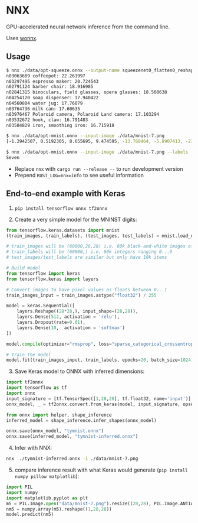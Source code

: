 # NNX

GPU-accelerated neural network inference from the command line.

Uses [wonnx](https://github.com/haixuanTao/wonnx).

## Usage

```sh
$ nnx ./data/opt-squeeze.onnx --output-name squeezenet0_flatten0_reshape0 --labels ./data/synset.txt --input-image ./data/coffee.png
n03063689 coffeepot: 22.261997
n03297495 espresso maker: 20.724543
n02791124 barber chair: 18.916985
n02841315 binoculars, field glasses, opera glasses: 18.508638
n04254120 soap dispenser: 17.940422
n04560804 water jug: 17.76079
n03764736 milk can: 17.60635
n03976467 Polaroid camera, Polaroid Land camera: 17.103294
n03532672 hook, claw: 16.791483
n03584829 iron, smoothing iron: 16.715918

$ nnx ./data/opt-mnist.onnx --input-image ./data/mnist-7.png
[-1.2942507, 0.5192305, 8.655695, 9.474595, -13.768464, -5.8907413, -23.467274, 28.252314, -6.7598896, 3.9513395]

$ nnx ./data/opt-mnist.onnx --input-image ./data/mnist-7.png --labels ./data/mnist-labels.txt --top=1
Seven
```

- Replace `nnx` with `cargo run --release --` to run development version
- Prepend `RUST_LOG=nnx=info` to see useful information

## End-to-end example with Keras

1. `pip install tensorflow onnx tf2onnx`

2. Create a very simple model for the MNINST digits:

```python
from tensorflow.keras.datasets import mnist
(train_images, train_labels), (test_images, test_labels) = mnist.load_data()

# train_images will be (60000,28,28) i.e. 60k black-and-white images of 28x28 pixels (which are ints between 0..255)
# train_labels will be (60000,) i.e. 60k integers ranging 0...9
# test_images/test_labels are similar but only have 10k items

# Build model
from tensorflow import keras
from tensorflow.keras import layers

# Convert images to have pixel values as floats between 0...1
train_images_input = train_images.astype("float32") / 255

model = keras.Sequential([
    layers.Reshape((28*28,), input_shape=(28,28)),
    layers.Dense(512, activation = 'relu'),
    layers.Dropout(rate=0.01),
    layers.Dense(10,  activation = 'softmax')
])

model.compile(optimizer="rmsprop", loss="sparse_categorical_crossentropy", metrics=["accuracy"])

# Train the model
model.fit(train_images_input, train_labels, epochs=20, batch_size=1024)
```

3. Save Keras model to ONNX with inferred dimensions:

```python
import tf2onnx
import tensorflow as tf
import onnx
input_signature = [tf.TensorSpec([1,28,28], tf.float32, name='input')]
onnx_model, _ = tf2onnx.convert.from_keras(model, input_signature, opset=13)

from onnx import helper, shape_inference
inferred_model = shape_inference.infer_shapes(onnx_model)

onnx.save(onnx_model, "tymnist.onnx")
onnx.save(inferred_model, "tymnist-inferred.onnx")
```

4. Infer with NNX:

```sh
nnx  ./tymnist-inferred.onnx -i ./data/mnist-7.png
```

5. compare inference result with what Keras would generate (`pip install numpy pillow matplotlib`):

```python
import PIL
import numpy
import matplotlib.pyplot as plt
m5 = PIL.Image.open("data/mnist-7.png").resize((28,28), PIL.Image.ANTIALIAS)
nm5 = numpy.array(m5).reshape((1,28,28))
model.predict(nm5)
```
